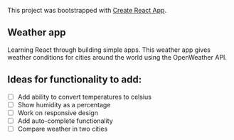 This project was bootstrapped with [Create React App](https://github.com/facebook/create-react-app).

## Weather app

Learning React through building simple apps. This weather app gives weather conditions for cities around the world using the OpenWeather API.

## Ideas for functionality to add:

- [ ] Add ability to convert temperatures to celsius
- [ ] Show humidity as a percentage
- [ ] Work on responsive design
- [ ] Add auto-complete functionality
- [ ] Compare weather in two cities
